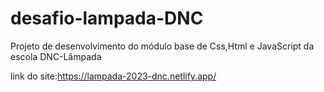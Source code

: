 # desafio-lampada-DNC
Projeto de desenvolvimento do módulo base de Css,Html e JavaScript da escola DNC-Lâmpada

link do site:https://lampada-2023-dnc.netlify.app/
